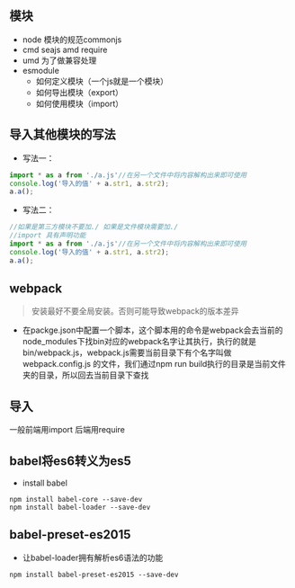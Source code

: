 ## 模块
- node 模块的规范commonjs
- cmd seajs amd require
- umd 为了做兼容处理
- esmodule
    - 如何定义模块（一个js就是一个模块）
    - 如何导出模块（export）
    - 如何使用模块（import）


## 导入其他模块的写法
- 写法一：
```javascript
import * as a from './a.js'//在另一个文件中将内容解构出来即可使用
console.log('导入的值' + a.str1, a.str2);
a.a();

```
- 写法二：
```javascript
//如果是第三方模块不要加./ 如果是文件模块需要加./
//import 具有声明功能
import * as a from './a.js'//在另一个文件中将内容解构出来即可使用
console.log('导入的值' + a.str1, a.str2);
a.a();

```

## webpack
> 安装最好不要全局安装。否则可能导致webpack的版本差异
- 在packge.json中配置一个脚本，这个脚本用的命令是webpack会去当前的node_modules下找bin对应的webpack名字让其执行，执行的就是bin/webpack.js，webpack.js需要当前目录下有个名字叫做webpack.config.js
的文件，我们通过npm run build执行的目录是当前文件夹的目录，所以回去当前目录下查找

## 导入
一般前端用import  后端用require

## babel将es6转义为es5
- install babel
```
npm install babel-core --save-dev
npm install babel-loader --save-dev

```

## babel-preset-es2015
- 让babel-loader拥有解析es6语法的功能
```
npm install babel-preset-es2015 --save-dev

```

